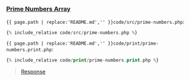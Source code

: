 ### [Prime Numbers Array](code.zip)

`{{ page.path | replace:'README.md','' }}code/src/prime-numbers.php`:

```php
{% include_relative code/src/prime-numbers.php %}
```

`{{ page.path | replace:'README.md','' }}code/print/prime-numbers.print.php`:

```php
{% include_relative code/print/prime-numbers.print.php %}
```

> [Response](response/src/prime-numbers.php)
